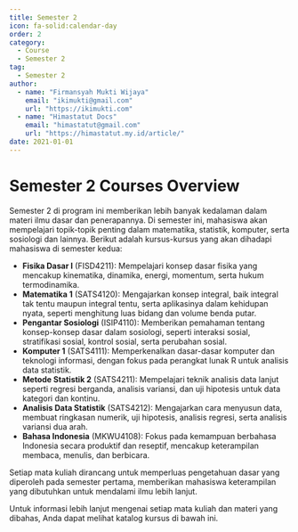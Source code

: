 ```yaml
--- 
title: Semester 2
icon: fa-solid:calendar-day
order: 2
category:
  - Course
  - Semester 2
tag:
  - Semester 2
author:
  - name: "Firmansyah Mukti Wijaya"
    email: "ikimukti@gmail.com"
    url: "https://ikimukti.com"
  - name: "Himastatut Docs"
    email: "himastatut@gmail.com"
    url: "https://himastatut.my.id/article/"
date: 2021-01-01
--- 
```


# Semester 2 Courses Overview

Semester 2 di program ini memberikan lebih banyak kedalaman dalam materi ilmu dasar dan penerapannya. Di semester ini, mahasiswa akan mempelajari topik-topik penting dalam matematika, statistik, komputer, serta sosiologi dan lainnya. Berikut adalah kursus-kursus yang akan dihadapi mahasiswa di semester kedua:

- **Fisika Dasar I** (FISD4211): Mempelajari konsep dasar fisika yang mencakup kinematika, dinamika, energi, momentum, serta hukum termodinamika.
- **Matematika 1** (SATS4120): Mengajarkan konsep integral, baik integral tak tentu maupun integral tentu, serta aplikasinya dalam kehidupan nyata, seperti menghitung luas bidang dan volume benda putar.
- **Pengantar Sosiologi** (ISIP4110): Memberikan pemahaman tentang konsep-konsep dasar dalam sosiologi, seperti interaksi sosial, stratifikasi sosial, kontrol sosial, serta perubahan sosial.
- **Komputer 1** (SATS4111): Memperkenalkan dasar-dasar komputer dan teknologi informasi, dengan fokus pada perangkat lunak R untuk analisis data statistik.
- **Metode Statistik 2** (SATS4211): Mempelajari teknik analisis data lanjut seperti regresi berganda, analisis variansi, dan uji hipotesis untuk data kategori dan kontinu.
- **Analisis Data Statistik** (SATS4212): Mengajarkan cara menyusun data, membuat ringkasan numerik, uji hipotesis, analisis regresi, serta analisis variansi dua arah.
- **Bahasa Indonesia** (MKWU4108): Fokus pada kemampuan berbahasa Indonesia secara produktif dan reseptif, mencakup keterampilan membaca, menulis, dan berbicara.
  
Setiap mata kuliah dirancang untuk memperluas pengetahuan dasar yang diperoleh pada semester pertama, memberikan mahasiswa keterampilan yang dibutuhkan untuk mendalami ilmu lebih lanjut.

Untuk informasi lebih lanjut mengenai setiap mata kuliah dan materi yang dibahas, Anda dapat melihat katalog kursus di bawah ini.

<Catalog />
